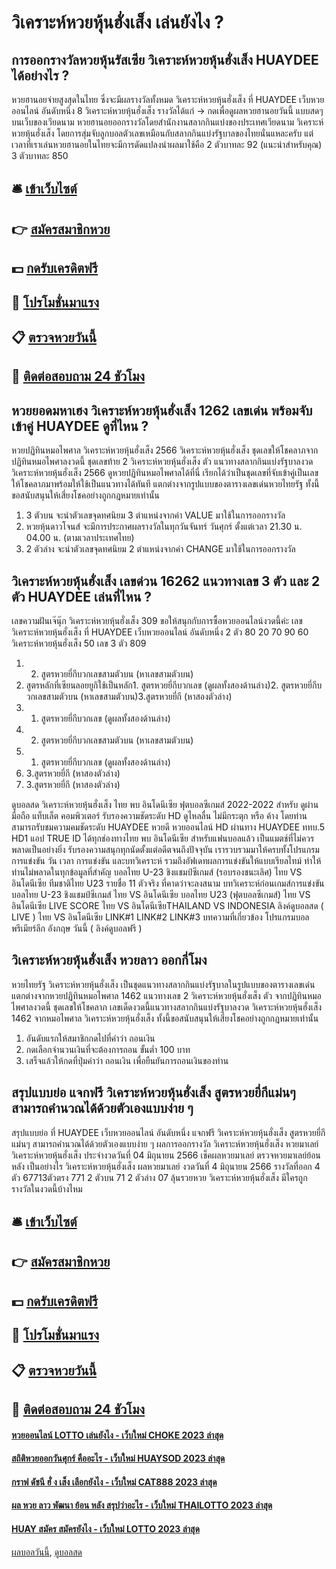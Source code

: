 # วิเคราะห์หวยหุ้นฮั่งเส็ง เล่นยังไง ?
## การออกรางวัลหวยหุ้นรัสเซีย วิเคราะห์หวยหุ้นฮั่งเส็ง HUAYDEE ได้อย่างไร ?
หวยฮานอยจ่ายสูงสุดในไทย
ซึ่งจะมีผลรางวัลทั้งหมด วิเคราะห์หวยหุ้นฮั่งเส็ง ที่ HUAYDEE เว็บหวยออนไลน์ อันดับหนึ่ง 8 วิเคราะห์หวยหุ้นฮั่งเส็ง รางวัลได้แก่
→ กดเพื่อดูผลหวยฮานอยวันนี้ แบบสดๆบนเว็บของเวียดนาม
หวยฮานอยออกรางวัลโดยสำนักงานสลากกินแบ่งของประเทศเวียดนาม วิเคราะห์หวยหุ้นฮั่งเส็ง โดยการสุ่มจับลูกบอลตัวเลขเหมือนกับสลากกินแบ่งรัฐบาลของไทยนั่นแหละครับ
แต่เวลาที่เราเล่นหวยฮานอยในไทยจะมีการดัดแปลงนำผลมาใช้คือ
2 ตัวบาทละ 92
(แนะนำสำหรับคุณ)
3 ตัวบาทละ 850

## 🛎 [เข้าเว็บไซต์](https://bit.ly/3BG5bNw)
## 👉 [สมัครสมาชิกหวย](https://bit.ly/3BG5bNw)
## 💵 [กดรับเครดิตฟรี](https://bit.ly/3C3mvgS)
## 👑 [โปรโมชั่นมาแรง](https://bit.ly/3C3mvgS)
## 📋 [ตรวจหวยวันนี้](https://bit.ly/3C3mvgS)
## 📱 [ติดต่อสอบถาม 24 ชัวโมง](https://bit.ly/3C3mvgS)

## หวยยอดมหาเฮง วิเคราะห์หวยหุ้นฮั่งเส็ง 1262 เลขเด่น พร้อมจับเข้าคู่ HUAYDEE ดูที่ไหน ?
หวยปฏิทินหมอไพศาล วิเคราะห์หวยหุ้นฮั่งเส็ง 2566 วิเคราะห์หวยหุ้นฮั่งเส็ง ชุดเลขให้โชคลาภจากปฏิทินหมอไพศาลงวดนี้ ชุดเลขท้าย 2 วิเคราะห์หวยหุ้นฮั่งเส็ง ตัว แนวทางสลากกินแบ่งรัฐบาลงวด วิเคราะห์หวยหุ้นฮั่งเส็ง 2566 ดูหวยปฏิทินหมอไพศาลได้ที่นี่ เรียกได้ว่าเป็นชุดเลขที่จับเข้าคู่เป็นเลขให้โชคลาภมาพร้อมให้ใช้เป็นแนวทางได้ทันที แตกต่างจากรูปแบบของตารางเลขเด่นหวยไทยรัฐ ทั้งนี้ขอสนับสนุนให้เสี่ยงโชคอย่างถูกกฎหมายเท่านั้น
1. 3 ตัวบน จะนำตัวเลขจุดทศนิยม 3 ตำแหน่งจากค่า VALUE มาใช้ในการออกรางวัล
2. หวยหุ้นดาวโจนส์ จะมีการประกาศผลรางวัลในทุกวันจันทร์ วันศุกร์ ตั้งแต่เวลา 21.30 น. 04.00 น. (ตามเวลาประเทศไทย)
3. 2 ตัวล่าง จะนำตัวเลขจุดทศนิยม 2 ตำแหน่งจากค่า CHANGE มาใช้ในการออกรางวัล

## วิเคราะห์หวยหุ้นฮั่งเส็ง เลขด่วน 16262 แนวทางเลข 3 ตัว และ 2 ตัว HUAYDEE เล่นที่ไหน ?
เลขความฝันเจ๊นุ๊ก วิเคราะห์หวยหุ้นฮั่งเส็ง 309
ขอให้สนุกกับการซื้อหวยออนไลน์งวดนี้ค่ะ
เลข วิเคราะห์หวยหุ้นฮั่งเส็ง ที่ HUAYDEE เว็บหวยออนไลน์ อันดับหนึ่ง 2 ตัว 80 20 70 90 60 วิเคราะห์หวยหุ้นฮั่งเส็ง 50
เลข 3 ตัว 809
1. 2. สูตรหวยยี่กีบวกเลขสามตัวบน (หาเลขสามตัวบน)
2. สูตรหลักที่เซียนลอยยูกิใช้เป็นหลัก1. สูตรหวยยี่กีบวกเลข (ดูผลทั้งสองด้านล่าง)2. สูตรหวยยี่กีบวกเลขสามตัวบน (หาเลขสามตัวบน)3.สูตรหวยยี่กี (หาสองตัวล่าง)
3. 1. สูตรหวยยี่กีบวกเลข (ดูผลทั้งสองด้านล่าง)
4. 2. สูตรหวยยี่กีบวกเลขสามตัวบน (หาเลขสามตัวบน)
5. 1. สูตรหวยยี่กีบวกเลข (ดูผลทั้งสองด้านล่าง)
6. 3.สูตรหวยยี่กี (หาสองตัวล่าง)
7. 3.สูตรหวยยี่กี (หาสองตัวล่าง)

ดูบอลสด วิเคราะห์หวยหุ้นฮั่งเส็ง ไทย พบ อินโดนีเซีย ฟุตบอลซีเกมส์ 2022-2022 สำหรับ ดูผ่านมือถือ แท็บเล็ต คอมพิวเตอร์ รับรองความชัดระดับ HD ดูไหลลื่น ไม่มีกระตุก หรือ ค้าง โดยท่านสามารถรับชมความคมชัดระดับ HUAYDEE หวยดี หวยออนไลน์ HD ผ่านทาง HUAYDEE ททบ.5 HD1 แอป TRUE ID ได้ทุกช่องทางไทย พบ อินโดนีเซีย สำหรับแฟนบอลแล้ว เป็นแมตช์ที่ไม่ควรพลาดเป็นอย่างยิ่ง รับรองความสนุกทุกนัดตั้งแต่อดีตจนถึงปัจจุบัน เรารวบรวมมาให้ครบทั้งโปรแกรมการแข่งขัน วัน เวลา การแข่งขัน และบทวิเคราะห์ รวมถึงอัฟเดทผลการแข่งขันให้แบบเรียลไทม์ ทำให้ท่านไม่พลาดในทุกข้อมูลที่สำคัญ
บอลไทย U-23 ชิงแชมป์ซีเกมส์ (รอบรองชนะเลิศ)
ไทย VS อินโดนีเซีย
ทีมชาติไทย U23 รายชื่อ 11 ตัวจริง ที่คาดว่าจะลงสนาม
บทวิเคราะห์ก่อนเกมส์การแข่งขัน บอลไทย U-23 ชิงแชมป์ซีเกมส์ ไทย VS อินโดนีเซีย
บอลไทย U23 (ฟุตบอลซีเกมส์) ไทย VS อินโดนีเซีย
LIVE SCORE ไทย VS อินโดนีเซียTHAILAND VS INDONESIA
ลิงค์ดูบอลสด ( LIVE ) ไทย VS อินโดนีเซีย
 LINK#1 
 LINK#2 
 LINK#3 
บทความที่เกี่ยวข้อง
โปรแกรมบอล พรีเมียร์ลีก อังกฤษ วันนี้ ( ลิงค์ดูบอลฟรี )

## วิเคราะห์หวยหุ้นฮั่งเส็ง หวยลาว ออกกี่โมง
หวยไทยรัฐ วิเคราะห์หวยหุ้นฮั่งเส็ง เป็นชุดแนวทางสลากกินแบ่งรัฐบาลในรูปแบบของตารางเลขเด่น แตกต่างจากหวยปฏิทินหมอไพศาล 1462 แนวทางเลข 2 วิเคราะห์หวยหุ้นฮั่งเส็ง ตัว จากปฏิทินหมอไพศาลงวดนี้ ชุดเลขให้โชคลาภ เลขเด็ดงวดนี้แนวทางสลากกินแบ่งรัฐบาลงวด วิเคราะห์หวยหุ้นฮั่งเส็ง 1462 จากหมอไพศาล วิเคราะห์หวยหุ้นฮั่งเส็ง ทั้งนี้ขอสนับสนุนให้เสี่ยงโชคอย่างถูกกฎหมายเท่านั้น
1. อันดับแรกให้สมาชิกกดไปที่คำว่า ถอนเงิน
2. กดเลือกจำนวนเงินที่จะต้องการถอน ขั้นต่ำ 100 บาท
3. เสร็จแล้วให้กดที่ปุ่มคำว่า ถอนเงิน เพื่อยืนยันการถอนเงินของท่าน

## สรุปแบบย่อ แจกฟรี วิเคราะห์หวยหุ้นฮั่งเส็ง สูตรหวยยี่กีแม่นๆ สามารถคำนวณได้ด้วยตัวเองแบบง่าย ๆ
สรุปแบบย่อ ที่ HUAYDEE เว็บหวยออนไลน์ อันดับหนึ่ง แจกฟรี วิเคราะห์หวยหุ้นฮั่งเส็ง สูตรหวยยี่กีแม่นๆ สามารถคำนวณได้ด้วยตัวเองแบบง่าย ๆ ผลการออกรางวัล วิเคราะห์หวยหุ้นฮั่งเส็ง หวยมาเลย์ วิเคราะห์หวยหุ้นฮั่งเส็ง ประจำงวดวันที่ 04 มิถุนายน 2566 เช็คผลหวยมาเลย์ ตรวจหวยมาเลย์ย้อนหลัง
เป็นอย่างไร วิเคราะห์หวยหุ้นฮั่งเส็ง ผลหวยมาเลย์ งวดวันที่ 4 มิถุนายน 2566 รางวัลที่ออก 4 ตัว 67713ตัวตรง 771 2 ตัวบน 71 2 ตัวล่าง 07 ลุ้นรวยหวย วิเคราะห์หวยหุ้นฮั่งเส็ง มีใครถูกรางวัลในงวดนี้บ้างไหม

## 🛎 [เข้าเว็บไซต์](https://bit.ly/3BG5bNw)
## 👉 [สมัครสมาชิกหวย](https://bit.ly/3BG5bNw)
## 💵 [กดรับเครดิตฟรี](https://bit.ly/3C3mvgS)
## 👑 [โปรโมชั่นมาแรง](https://bit.ly/3C3mvgS)
## 📋 [ตรวจหวยวันนี้](https://bit.ly/3C3mvgS)
## 📱 [ติดต่อสอบถาม 24 ชัวโมง](https://bit.ly/3C3mvgS)

#### [หวยออนไลน์ LOTTO เล่นยังไง - เว็บใหม่ CHOKE 2023 ล่าสุด](https://atom.io/themes/หวยออนไลน์%20lotto%20เล่นยังไง%20-%20เว็บใหม่%20choke%202023%20ล่าสุด)
#### [สถิติหวยออกวันศุกร์ คืออะไร - เว็บใหม่ HUAYSOD 2023 ล่าสุด](https://atom.io/themes/สถิติหวยออกวันศุกร์%20คืออะไร%20-%20เว็บใหม่%20huaysod%202023%20ล่าสุด)
#### [กราฟ ดัชนี ฮั่ ง เส็ง เลือกยังไง - เว็บใหม่ CAT888 2023 ล่าสุด](https://atom.io/themes/กราฟ%20ดัชนี%20ฮั่%20ง%20เส็ง%20เลือกยังไง%20-%20เว็บใหม่%20cat888%202023%20ล่าสุด)
#### [ผล หวย ลาว พัฒนา ย้อน หลัง สรุปว่าอะไร - เว็บใหม่ THAILOTTO 2023 ล่าสุด](https://atom.io/themes/ผล%20หวย%20ลาว%20พัฒนา%20ย้อน%20หลัง%20สรุปว่าอะไร%20-%20เว็บใหม่%20thailotto%202023%20ล่าสุด)
#### [HUAY สมัคร สมัครยังไง - เว็บใหม่ LOTTO 2023 ล่าสุด](https://atom.io/themes/huay%20สมัคร%20สมัครยังไง%20-%20เว็บใหม่%20lotto%202023%20ล่าสุด)

[ผลบอลวันนี้](https://siamsport.tv "ผลบอลวันนี้"), [ดูบอลสด](https://siamsport.tv/ดูบอลสด "ดูบอลสด")